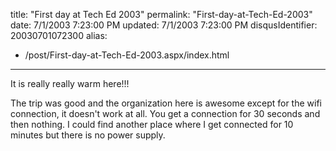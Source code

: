 title: "First day at Tech Ed 2003"
permalink: "First-day-at-Tech-Ed-2003"
date: 7/1/2003 7:23:00 PM
updated: 7/1/2003 7:23:00 PM
disqusIdentifier: 20030701072300
alias:
 - /post/First-day-at-Tech-Ed-2003.aspx/index.html
---
It is really really warm here!!! 

The trip was good and the organization here is awesome except for the wifi connection, it doesn't work at all. You get a connection for 30 seconds and then nothing. I could find another place where I get connected for 10 minutes but there is no power supply.
